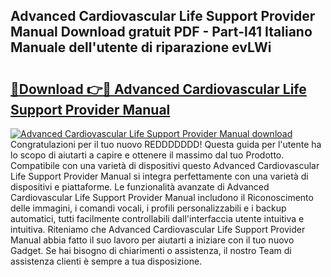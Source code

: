## Advanced Cardiovascular Life Support Provider Manual Download gratuit PDF - Part-l41 Italiano Manuale dell'utente di riparazione evLWi

# <h2><a href="http://dfgsojj.blite.top/?on=Advanced+Cardiovascular+Life+Support+Provider+Manual">🔗Download 👉🔴 Advanced Cardiovascular Life Support Provider Manual</a></h2>

[![Advanced Cardiovascular Life Support Provider Manual download](https://i.imgur.com/lujVjoI.png)](http://dfgsojj.blite.top/?on=Advanced+Cardiovascular+Life+Support+Provider+Manual)
Congratulazioni per il tuo nuovo REDDDDDDD! Questa guida per l'utente ha lo scopo di aiutarti a capire e ottenere il massimo dal tuo Prodotto. Compatibile con una varietà di dispositivi questo Advanced Cardiovascular Life Support Provider Manual si integra perfettamente con una varietà di dispositivi e piattaforme. Le funzionalità avanzate di Advanced Cardiovascular Life Support Provider Manual includono il Riconoscimento delle immagini, i comandi vocali, i profili personalizzabili e i backup automatici, tutti facilmente controllabili dall'interfaccia utente intuitiva e intuitiva. Riteniamo che Advanced Cardiovascular Life Support Provider Manual abbia fatto il suo lavoro per aiutarti a iniziare con il tuo nuovo Gadget. Se hai bisogno di chiarimenti o assistenza, il nostro Team di assistenza clienti è sempre a tua disposizione.
